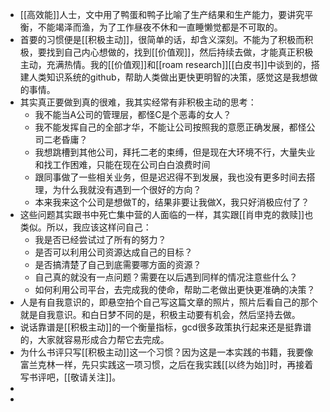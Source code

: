 - [[高效能]]人士，文中用了鸭蛋和鸭子比喻了生产结果和生产能力，要讲究平衡，不能竭泽而渔，为了工作昼夜不休和一直睡懒觉都是不可取的。
- 首要的习惯便是[[积极主动]]，很简单的话，却含义深刻。不能为了积极而积极，要找到自己内心想做的，找到[[价值观]]，然后持续去做，才能真正积极主动，充满热情。我的[[价值观]]和[[roam research]][[白皮书]]中谈到的，搭建人类知识系统的github，帮助人类做出更快更明智的决策，感觉这是我想做的事情。
- 其实真正要做到真的很难，我其实经常有非积极主动的思考：
	- 我不能当A公司的管理层，都怪C是个恶毒的女人？
	- 我不能发挥自己的全部才华，不能让公司按照我的意愿正确发展，都怪公司二老昏庸？
	- 我想跳槽到其他公司，拜托二老的束缚，但是现在大环境不行，大量失业和找工作困难，只能在现在公司白白浪费时间
	- 跟同事做了一些相关业务，但是迟迟得不到发展，我也没有更多时间去搭理，为什么我就没有遇到一个很好的方向？
	- 本来我来这个公司是想做T的，结果非要让我做X，我只好消极应付了？
- 这些问题其实跟书中死亡集中营的人面临的一样，其实跟[[肖申克的救赎]]也类似。所以，我应该这样问自己：
	- 我是否已经尝试过了所有的努力？
	- 是否可以利用公司资源达成自己的目标？
	- 是否搞清楚了自己到底需要哪方面的资源？
	- 自己真的就没有一点问题？需要在以后遇到同样的情况注意些什么？
	- 如何利用公司平台，去完成我的使命，帮助二老做出更快更准确的决策？
- 人是有自我意识的，即悬空拍个自己写这篇文章的照片，照片后看自己的那个就是自我意识。和白日梦不同的是，积极主动要有机会，然后坚持去做。
- 说话靠谱是[[积极主动]]的一个衡量指标，gcd很多政策执行起来还是挺靠谱的，大家就容易形成合力帮它去完成。
- 为什么书评只写[[积极主动]]这一个习惯？因为这是一本实践的书籍，我要像富兰克林一样，先只实践这一项习惯，之后在我实践[[以终为始]]时，再接着写书评吧，[[敬请关注]]。
-
-